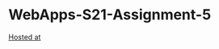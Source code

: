 # WebApps-S21-Assignment-5
[Hosted at](https://44-563-web-apps-s21.github.io/webapps-s21-assignment-5-Rasagna0409/plants.html)